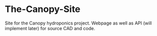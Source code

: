 # The-Canopy-Site
Site for the Canopy hydroponics project. Webpage as well as API (will implement later) for source CAD and code.
